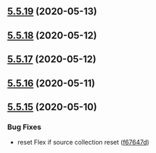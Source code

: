## [5.5.19](https://github.com/phandcock/grampsview/compare/v5.5.18...v5.5.19) (2020-05-13)



## [5.5.18](https://github.com/phandcock/grampsview/compare/v5.5.17...v5.5.18) (2020-05-12)



## [5.5.17](https://github.com/phandcock/grampsview/compare/v5.5.16...v5.5.17) (2020-05-12)



## [5.5.16](https://github.com/phandcock/grampsview/compare/v5.5.15...v5.5.16) (2020-05-11)



## [5.5.15](https://github.com/phandcock/grampsview/compare/v5.5.14...v5.5.15) (2020-05-10)


### Bug Fixes

* reset Flex if source collection reset ([f67647d](https://github.com/phandcock/grampsview/commit/f67647d86b4e11b913cdd82143de62a80c035c85))



